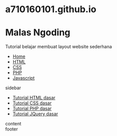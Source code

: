 # a710160101.github.io
<!DOCTYPE html>
<html>
<head>
	<link rel="stylesheet" type="text/css" href="style.css">
</head>
<body>
	<div class="wrap">
		<div class="header">			
			<h1>Malas Ngoding</h1>
			<p>Tutorial belajar membuat layout website sederhana</p>
		</div>
		<div class="menu">
			<ul>
				<li><a href="#">Home</a></li>
				<li><a href="#">HTML</a></li>
				<li><a href="#">CSS</a></li>
				<li><a href="#">PHP</a></li>
				<li><a href="#">Javascript</a></li>				
			</ul>
		</div>
		<div class="badan">			
			<div class="sidebar">
				sidebar
				<ul>
					<li><a href="#">Tutorial HTML dasar</a></li>
					<li><a href="#">Tutorial CSS dasar</a></li>
					<li><a href="#">Tutorial PHP dasar</a></li>
					<li><a href="#">Tutorial JQuery dasar</a></li>				
				</ul>
			</div>
			<div class="content">
				content
			</div>
		</div>
		<div class="clear"></div>
		<div class="footer">
			footer
		</div>
	</div>
</body>
</html>
